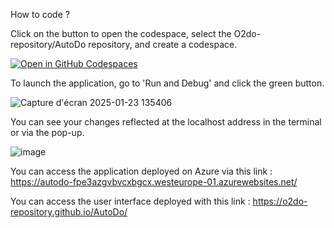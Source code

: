 How to code ?

Click on the button to open the codespace, select the O2do-repository/AutoDo repository, and create a codespace.


[![Open in GitHub Codespaces](https://img.shields.io/badge/Open%20in-GitHub%20Codespaces-blue?logo=github)](https://github.com/codespaces/new/O2do-repository/AutoDo?quickstart=1)


To launch the application, go to 'Run and Debug' and click the green button.


![Capture d'écran 2025-01-23 135406](https://github.com/user-attachments/assets/74d27991-fdee-44b5-a3ca-359844d0dac1)


You can see your changes reflected at the localhost address in the terminal or via the pop-up.


![image](https://github.com/user-attachments/assets/595ff43b-51f9-4fce-9436-977e5e93886f)



You can access the application deployed on Azure via this link :
https://autodo-fpe3azgvbvcxbgcx.westeurope-01.azurewebsites.net/

You can access the user interface deployed with this link : 
https://o2do-repository.github.io/AutoDo/






